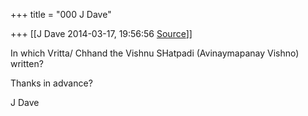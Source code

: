 +++
title = "000 J Dave"

+++
[[J Dave	2014-03-17, 19:56:56 [Source](https://groups.google.com/g/samskrita/c/pOPYacG-5NY)]]



In which Vritta/ Chhand the Vishnu SHatpadi (Avinaymapanay Vishno) written?

  

Thanks in advance?

  

J Dave

